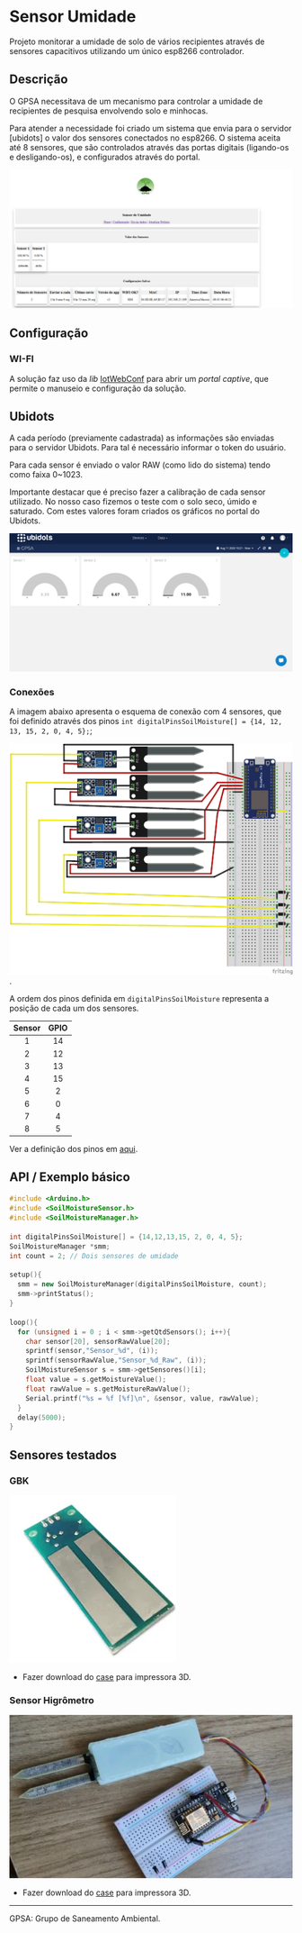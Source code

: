 # Sensor Umidade

Projeto monitorar a umidade de solo de vários recipientes através de sensores capacitivos utilizando um único esp8266 controlador.

## Descrição

O GPSA necessitava de um mecanismo para controlar a umidade de recipientes de pesquisa envolvendo solo e minhocas.

Para atender a necessidade foi criado um sistema que envia para o servidor [ubidots] o valor dos sensores conectados no esp8266.
O sistema aceita até 8 sensores, que são controlados através das portas digitais (ligando-os e desligando-os), e configurados através do portal.

![PaginaInicial](docs/portal.png)

## Configuração

### WI-FI

A solução faz uso da *lib* [IotWebConf](https://github.com/prampec/IotWebConf/) para abrir um *portal captive*, que permite o manuseio e configuração da solução.

## Ubidots

A cada período (previamente cadastrada) as informações são enviadas para o servidor Ubidots. Para tal é necessário informar o token do usuário.

Para cada sensor é enviado o valor RAW (como lido do sistema) tendo como faixa 0~1023.

Importante destacar que é preciso fazer a calibração de cada sensor utilizado. No nosso caso fizemos o teste com o solo seco, úmido e saturado. Com estes valores foram criados os gráficos no portal do Ubidots.

![Dashboard Ubidots](docs/Dashboard.png)

### Conexões

A imagem abaixo apresenta o esquema de conexão com 4 sensores, que foi definido através dos pinos `int digitalPinsSoilMoisture[] = {14, 12, 13, 15, 2, 0, 4, 5};`;

![Esquema de ligação de sensores](./docs/fritzing.png).

A ordem dos pinos definida em `digitalPinsSoilMoisture` representa a posição de cada um dos sensores.

| Sensor | GPIO  |
| :----: | :---: |
|   1    |  14   |
|   2    |  12   |
|   3    |  13   |
|   4    |  15   |
|   5    |   2   |
|   6    |   0   |
|   7    |   4   |
|   8    |   5   |

Ver a definição dos pinos em [aqui](https://camo.githubusercontent.com/565088c2f27742a268695307938112ef42eee995/68747470733a2f2f692e737461636b2e696d6775722e636f6d2f79543468622e706e67).

## API / Exemplo básico

```c++
#include <Arduino.h>
#include <SoilMoistureSensor.h>
#include <SoilMoistureManager.h>

int digitalPinsSoilMoisture[] = {14,12,13,15, 2, 0, 4, 5};
SoilMoistureManager *smm;
int count = 2; // Dois sensores de umidade

setup(){
  smm = new SoilMoistureManager(digitalPinsSoilMoisture, count);
  smm->printStatus();
}

loop(){
  for (unsigned i = 0 ; i < smm->getQtdSensors(); i++){
    char sensor[20], sensorRawValue[20];
    sprintf(sensor,"Sensor_%d", (i));
    sprintf(sensorRawValue,"Sensor_%d_Raw", (i));
    SoilMoistureSensor s = smm->getSensores()[i];
    float value = s.getMoistureValue();
    float rawValue = s.getMoistureRawValue();
    Serial.printf("%s = %f [%f]\n", &sensor, value, rawValue);
  }
  delay(5000);
}
```

## Sensores testados

### GBK 

![Sensor GBK Robotics](docs/GBK_SensorSolo.png)

- Fazer download do [case](https://www.thingiverse.com/thing:4567970) para impressora 3D.

### Sensor Higrômetro

![Sensor](docs/SensorSolo.png)

- Fazer download do [case](https://www.thingiverse.com/thing:4562128) para impressora 3D.

---
GPSA: Grupo de Saneamento Ambiental.


